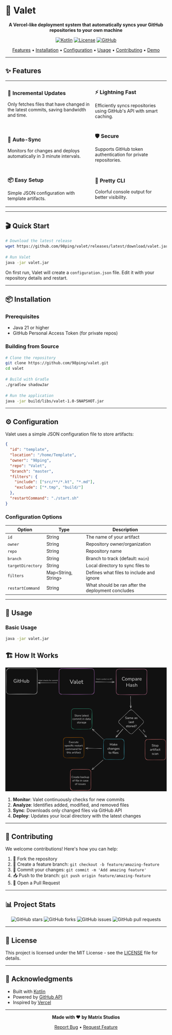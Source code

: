 # 🚄 Valet

<div align="center">

**A Vercel-like deployment system that automatically syncs your GitHub repositories to your own machine**

[![Kotlin](https://img.shields.io/badge/Kotlin-2.2.0-7F52FF?style=for-the-badge&logo=kotlin&logoColor=white)](https://kotlinlang.org/)
[![License](https://img.shields.io/badge/License-MIT-green?style=for-the-badge)](LICENSE)
[![GitHub](https://img.shields.io/badge/GitHub-API-181717?style=for-the-badge&logo=github&logoColor=white)](https://docs.github.com/en/rest)

[Features](#-features) • [Installation](#-installation) • [Configuration](#-configuration) • [Usage](#-usage) • [Contributing](#-contributing) • [Demo](https://www.youtube.com/watch?v=ypx7gZAG-nk)

</div>

---

## ✨ Features

<table>
<tr>
<td>

### 🎯 **Incremental Updates**
Only fetches files that have changed in the latest commits, saving bandwidth and time.

</td>
<td>

### ⚡ **Lightning Fast**
Efficiently syncs repositories using GitHub's API with smart caching.

</td>
</tr>
<tr>
<td>

### 🔄 **Auto-Sync**
Monitors for changes and deploys automatically in 3 minute intervals.

</td>
<td>

### 🛡️ **Secure**
Supports GitHub token authentication for private repositories.

</td>
</tr>
<tr>
<td>

### 📦 **Easy Setup**
Simple JSON configuration with template artifacts.

</td>
<td>

### 🌈 **Pretty CLI**
Colorful console output for better visibility.

</td>
</tr>
</table>

---

## 🎬 Quick Start

```bash
# Download the latest release
wget https://github.com/98ping/valet/releases/latest/download/valet.jar

# Run Valet
java -jar valet.jar
```

On first run, Valet will create a `configuration.json` file. Edit it with your repository details and restart.

---

## 📦 Installation

### Prerequisites

- Java 21 or higher
- GitHub Personal Access Token (for private repos)

### Building from Source

```bash
# Clone the repository
git clone https://github.com/98ping/valet.git
cd valet

# Build with Gradle
./gradlew shadowJar

# Run the application
java -jar build/libs/valet-1.0-SNAPSHOT.jar
```

---

## ⚙️ Configuration

Valet uses a simple JSON configuration file to store artifacts:

```json
{
  "id": "template",
  "location": "/home/Template",
  "owner": "98ping",
  "repo": "Valet",
  "branch": "master",
  "filters": {
    "include": ["src/**/*.kt", "*.md"],
    "exclude": ["*.tmp", "build/"]
  },
  "restartCommand": "./start.sh"
}
```

### Configuration Options

| Option            | Type                | Description                                       |
|-------------------|---------------------|---------------------------------------------------|
| `id`              | String              | The name of your artifact                         |
| `owner`           | String              | Repository owner/organization                     |
| `repo`            | String              | Repository name                                   |
| `branch`          | String              | Branch to track (default: `main`)                 |
| `targetDirectory` | String              | Local directory to sync files to                  |
| `filters`         | Map<String, String> | Defines what files to include and ignore          |
| `restartCommand`  | String              | What should be ran after the deployment concludes |

---

## 🎯 Usage

### Basic Usage

```bash
java -jar valet.jar
```

## 🏗️ How It Works

![graph.png](graph.png)

1. **Monitor**: Valet continuously checks for new commits
2. **Analyze**: Identifies added, modified, and removed files
3. **Sync**: Downloads only changed files via GitHub API
4. **Deploy**: Updates your local directory with the latest changes

---

## 🤝 Contributing

We welcome contributions! Here's how you can help:

1. 🍴 Fork the repository
2. 🔧 Create a feature branch: `git checkout -b feature/amazing-feature`
3. 💾 Commit your changes: `git commit -m 'Add amazing feature'`
4. 📤 Push to the branch: `git push origin feature/amazing-feature`
5. 🎉 Open a Pull Request

---

## 📊 Project Stats

<div align="center">

![GitHub stars](https://img.shields.io/github/stars/98ping/valet?style=social)
![GitHub forks](https://img.shields.io/github/forks/98ping/valet?style=social)
![GitHub issues](https://img.shields.io/github/issues/98ping/valet)
![GitHub pull requests](https://img.shields.io/github/issues-pr/98ping/valet)

</div>

---

## 📝 License

This project is licensed under the MIT License - see the [LICENSE](LICENSE) file for details.

---

## 🙏 Acknowledgments

- Built with [Kotlin](https://kotlinlang.org/)
- Powered by [GitHub API](https://docs.github.com/en/rest)
- Inspired by [Vercel](https://vercel.com/)

---

<div align="center">

**Made with ❤️ by Matrix Studios**

[Report Bug](https://github.com/98ping/valet/issues) • [Request Feature](https://github.com/98ping/valet/issues)

</div>
